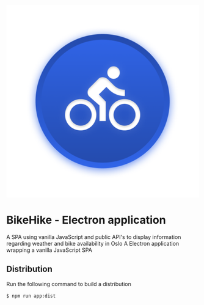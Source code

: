 ![BikeHike Icon](https://github.com/TheFlyingWhale/electron-bikehike/blob/main/build/icon.png)

# BikeHike - Electron application

A SPA using vanilla JavaScript and public API's to display information regarding weather and bike availability in Oslo
A Electron application wrapping a vanilla JavaScript SPA

## Distribution

Run the following command to build a distribution

```
$ npm run app:dist
```
